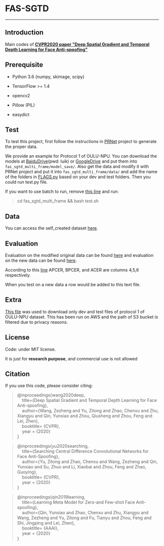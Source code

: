 # FAS-SGTD

---

## Introduction

Main codes of [**CVPR2020 paper "Deep Spatial Gradient and Temporal Depth Learning for Face Anti-spoofing"**  ](https://arxiv.org/abs/2003.08061)

## Prerequisite

* Python 3.6 (numpy, skimage, scipy)

* TensorFlow >= 1.4

* opencv2

* Pillow (PIL)

* easydict

## Test

To test this project, first follow the instructions in [PRNet](https://github.com/matineh24/PRNet-Depth-Generation) project to generate the proper data.

We provide an example for Protocol 1 of OULU-NPU. You can download the models at [BaiduDrive](https://pan.baidu.com/s/1sVdctfWDoUFsrXOjxr6wJw)(pwd: luik) or  [GoogleDrive](https://drive.google.com/drive/folders/1CW1sXkLZRUmoDjg8LpQJ8-93Baz2TB2B?usp=sharing) and put them into `fas_sgtd_multi_frame/model_save/`. Also get the data and modify it with PRNet project and put it into `fas_sgtd_multi_frame/data/` and add the name of the folders in [FLAGS.py](https://github.com/matineh24/FAS-SGTD/blob/9dfefb133ef20b96f9b3141696824916ccbd09b7/fas_sgtd_multi_frame/FLAGS.py#L11) based on your dev and test folders. Then you could run test.py file. 

If you want to use batch to run, remove [this line](https://github.com/matineh24/FAS-SGTD/blob/9dfefb133ef20b96f9b3141696824916ccbd09b7/fas_sgtd_multi_frame/generate_network.py#L15) and run:

> cd fas_sgtd_multi_frame && bash test.sh


## Data

You can access the self_created dataset [here](https://drive.google.com/file/d/1ktju-N4sNut-4pUCgaj-S9Th5D7TbCYB/view?usp=sharing). 

## Evaluation

Evaluation on the modified original data can be found [here](https://github.com/matineh24/FAS-SGTD/blob/cca9608b895e95a3f8b52bd9efaae253d138e695/fas_sgtd_multi_frame/scores/norm_fusion_att_0.40_0.80/Protocol_1/eval.txt#L1) and evaluation on the new data can be found [here](https://github.com/matineh24/FAS-SGTD/blob/cca9608b895e95a3f8b52bd9efaae253d138e695/fas_sgtd_multi_frame/scores/norm_fusion_att_0.40_0.80/Protocol_1/eval.txt#L2). 

According to this [line](https://github.com/matineh24/FAS-SGTD/blob/cca9608b895e95a3f8b52bd9efaae253d138e695/fas_sgtd_multi_frame/util/performances.py#L43) APCER, BPCER, and ACER are columns 4,5,6 respectively.

When you test on a new data a row would be added to this text file.

## Extra

[This file](https://github.com/matineh24/FAS-SGTD/blob/master/download_from_aws.ipynb) was used to download only dev and test files of protocol 1 of OULU-NPU dataset. This has been run on AWS and the path of S3 bucket is filtered due to privacy reasons. 





## License

Code: under MIT license.

It is just for **research purpose**, and commercial use is not allowed

## Citation

If you use this code, please consider citing:

 >@inproceedings{wang2020deep,  
 >&nbsp;&nbsp;&nbsp;&nbsp;title={Deep Spatial Gradient and Temporal Depth Learning for Face Anti-spoofing},      
 >&nbsp;&nbsp;&nbsp;&nbsp;author={Wang, Zezheng and Yu, Zitong and Zhao, Chenxu and Zhu, Xiangyu and Qin, Yunxiao and Zhou, Qiusheng and Zhou, Feng and Lei, Zhen},  
 >&nbsp;&nbsp;&nbsp;&nbsp;booktitle= {CVPR},  
 >&nbsp;&nbsp;&nbsp;&nbsp;year = {2020}  
 >}  

 >@inproceedings{yu2020searching,  
 >&nbsp;&nbsp;&nbsp;&nbsp;title={Searching Central Difference Convolutional Networks for Face Anti-Spoofing},      
 >&nbsp;&nbsp;&nbsp;&nbsp;author={Yu, Zitong and Zhao, Chenxu and Wang, Zezheng and Qin, Yunxiao and Su, Zhuo and Li, Xiaobai and Zhou, Feng and Zhao, Guoying},  
 >&nbsp;&nbsp;&nbsp;&nbsp;booktitle= {CVPR},  
 >&nbsp;&nbsp;&nbsp;&nbsp;year = {2020}  
 >}  


 >@inproceedings{qin2019learning,  
 >&nbsp;&nbsp;&nbsp;&nbsp;title={Learning Meta Model for Zero-and Few-shot Face Anti-spoofing},      
 >&nbsp;&nbsp;&nbsp;&nbsp;author={Qin, Yunxiao and Zhao, Chenxu and Zhu, Xiangyu and Wang, Zezheng and Yu, Zitong and Fu, Tianyu and Zhou, Feng and Shi, Jingping and Lei, Zhen},  
 >&nbsp;&nbsp;&nbsp;&nbsp;booktitle= {AAAI},  
 >&nbsp;&nbsp;&nbsp;&nbsp;year = {2020}  
 >}  
